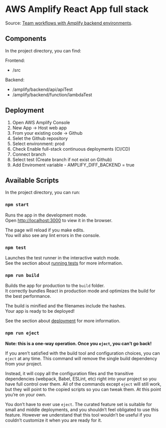 # AWS Amplify React App full stack

Source: [Team workflows with Amplify backend environments](https://docs.aws.amazon.com/amplify/latest/userguide/team-workflows-with-amplify-cli-backend-environments.html).

## Components

In the project directory, you can find:

Frontend: 
  - /src
  
Backend: 
  - /amplify/backend/api/apiTest
  - /amplify/backend/function/lambdaTest

## Deployment

1. Open AWS Amplify Console
2. New App -> Host web app
3. From your existing code -> Github
4. Selet the Github repository
5. Select environment: prod
6. Check Enable full-stack continuous deployments (CI/CD)
7. Connect branch
8. Select test (Create branch if not exist on Github)
9. Add Enviroment variable - AMPLIFY_DIFF_BACKEND = true

## Available Scripts

In the project directory, you can run:

### `npm start`

Runs the app in the development mode.\
Open [http://localhost:3000](http://localhost:3000) to view it in the browser.

The page will reload if you make edits.\
You will also see any lint errors in the console.

### `npm test`

Launches the test runner in the interactive watch mode.\
See the section about [running tests](https://facebook.github.io/create-react-app/docs/running-tests) for more information.

### `npm run build`

Builds the app for production to the `build` folder.\
It correctly bundles React in production mode and optimizes the build for the best performance.

The build is minified and the filenames include the hashes.\
Your app is ready to be deployed!

See the section about [deployment](https://facebook.github.io/create-react-app/docs/deployment) for more information.

### `npm run eject`

**Note: this is a one-way operation. Once you `eject`, you can’t go back!**

If you aren’t satisfied with the build tool and configuration choices, you can `eject` at any time. This command will remove the single build dependency from your project.

Instead, it will copy all the configuration files and the transitive dependencies (webpack, Babel, ESLint, etc) right into your project so you have full control over them. All of the commands except `eject` will still work, but they will point to the copied scripts so you can tweak them. At this point you’re on your own.

You don’t have to ever use `eject`. The curated feature set is suitable for small and middle deployments, and you shouldn’t feel obligated to use this feature. However we understand that this tool wouldn’t be useful if you couldn’t customize it when you are ready for it.